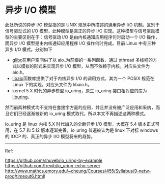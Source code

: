 # 异步 I/O 模型

此处所说的异步 I/O 模型指的是 UNIX 规范中所描述的通用异步 I/O 机制。区别于信号驱动式的 I/O 模型，此种模型是真正的异步 I/O 实现。这种模型与信号驱动模型的主要区别在于：信号驱动 I/O 是由内核通知应用程序何时启动一个 I/O 操作，而异步 I/O 模型是由内核通知应用程序 I/O 操作何时完成。目前 Linux 中有三种异步 I/O 模式，分别如下

- [glibc](https://archlinux.org/packages/core/x86_64/glibc/)在用户空间供了以 aio\_为前缀的一系列函数，通过 pthread 多线程的方式以模拟的形式来实现异步 I/O 模型，从而不依赖于内核。对应头文件为 aio.h。
- [libaio](https://archlinux.org/packages/core/x86_64/libaio/)函数库提供了对于内核异步 I/O 的调用方式，其为一个 POSIX 规范在 Linux 下的实现。对应头文件为 libaio.h。
- kernel 5.X 时代的异步模型 io_uring，原生 io_uring 接口相对应的库为[liburing](https://archlinux.org/packages/extra/x86_64/liburing/)。

然而前两种模式均不支持在套接字方面的应用，并且并没有被广泛应用和采纳，而且它们已经逐渐被新的 io_uring 模式取代，所以本文不再描述这两种模式。

io_uring 是 linux 内核 5.X 时代加入的全新异步 I/O 模型，大概在 5.4 版本正式可用，在 5.7 和 5.12 版本逐渐完善，io_uring 普遍被认为是 linux 下对标 windows 的 IOCP 的、真正的异步 I/O 模型将来的趋势。

---

Ref:

https://github.com/shuveb/io_uring-by-example  
https://github.com/frevib/io_uring-echo-server  
http://www.mathcs.emory.edu/~cheung/Courses/455/Syllabus/9-netw-prog/timeout6.html)
